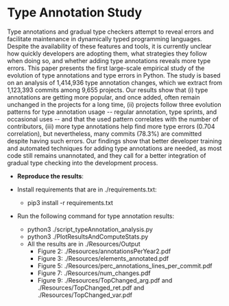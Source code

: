 # Type Annotation Study

Type annotations and gradual type checkers attempt to reveal errors and facilitate maintenance  in dynamically typed programming languages. Despite the availability of these features and tools, it is currently unclear how quickly developers are adopting them, what strategies they follow when doing so, and whether adding type annotations reveals more type errors. This paper presents the first large-scale empirical study of the evolution of type annotations and type errors in Python. The study is based on an analysis of 1,414,936 type annotation changes, which we extract from 1,123,393 commits among 9,655 projects.
Our results show that (i) type annotations are getting more popular, and once added, often remain unchanged in the projects for a long time, (ii) projects follow three evolution patterns for type annotation usage -- regular annotation, type sprints, and occasional uses -- and that the used pattern correlates with the number of contributors, (iii) more type annotations help find more type errors (0.704 correlation), but nevertheless, many commits (78.3%) are committed despite having such errors. Our findings show that better developer training and automated techniques for adding type annotations are needed, as most code still remains unannotated, and they call for a better integration of gradual type checking into the development process.


* **Reproduce the results**:
- Install requirements that are in ./requirements.txt:
	- pip3 install -r requirements.txt

- Run the following command for type annotation results:
	- python3 ./script_typeAnnotation_analysis.py
	- python3 ./PlotResultsAndComputeStats.py
	- All the results are in ./Resources/Output
		- Figure 2: ./Resources/annotationsPerYear2.pdf
		- Figure 3: ./Resources/elements_annotated.pdf
		- Figure 5: ./Resources/perc_annotations_lines_per_commit.pdf
		- Figure 7: ./Resources/num_changes.pdf
		- Figure 9: ./Resources/TopChanged_arg.pdf and ./Resources/TopChanged_ret.pdf and ./Resources/TopChanged_var.pdf
	
